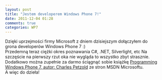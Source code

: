 ```yaml
---
layout: post
title: "Jestem developerem Windows Phone 7!"
date: 2011-12-04 01:28
comments: true
categories: WP7 
---
```

Dzięki uprzejmości firmy Microsoft z dniem dzisiejszym dołączyłem do grona developerów Windows Phone 7 :)  
Przedemną teraz ciężki okres poznawania C#, .NET, Silverlight, etc 
Na szczęście na pierwszy rzut oka nie wygląda to wszystko zbyt strasznie. Dodatkowo można zupełnie za darmo ściągnąć sobie książkę [Programming Windows Phone 7, autor: Charles Petzold](http://blogs.msdn.com/b/microsoft_press/archive/2010/10/28/free-ebook-programming-windows-phone-7-by-charles-petzold.aspx) ze stron MSDN Microsoftu.  
A więc do dzieła!
